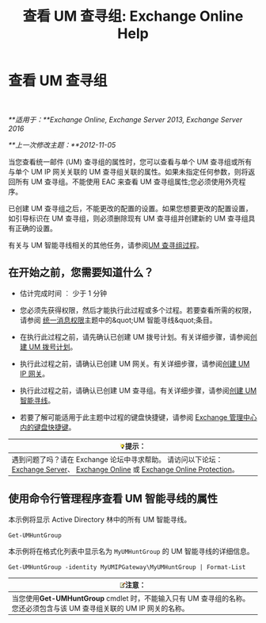 ﻿---
title: '查看 UM 查寻组: Exchange Online Help'
TOCTitle: 查看 UM 查寻组
ms:assetid: f038f7b4-4de9-4373-bd58-09d49e37a3ed
ms:mtpsurl: https://technet.microsoft.com/zh-cn/library/Bb125167(v=EXCHG.150)
ms:contentKeyID: 50556683
ms.date: 05/23/2018
mtps_version: v=EXCHG.150
ms.translationtype: MT
---

# 查看 UM 查寻组

 

_**适用于：**Exchange Online, Exchange Server 2013, Exchange Server 2016_

_**上一次修改主题：**2012-11-05_

当您查看统一邮件 (UM) 查寻组的属性时，您可以查看与单个 UM 查寻组或所有与单个 UM IP 网关关联的 UM 查寻组关联的属性。如果未指定任何参数，则将返回所有 UM 查寻组。不能使用 EAC 来查看 UM 查寻组属性;您必须使用外壳程序。

已创建 UM 查寻组之后，不能更改的配置的设置。如果您想要更改的配置设置，如引导标识在 UM 查寻组，则必须删除现有 UM 查寻组并创建新的 UM 查寻组具有正确的设置。

有关与 UM 智能寻线相关的其他任务，请参阅[UM 查寻组过程](um-hunt-group-procedures-exchange-2013-help.md)。

## 在开始之前，您需要知道什么？

  - 估计完成时间 ︰ 少于 1 分钟

  - 您必须先获得权限，然后才能执行此过程或多个过程。若要查看所需的权限，请参阅 [统一消息权限](unified-messaging-permissions-exchange-2013-help.md)主题中的\&quot;UM 智能寻线\&quot;条目。

  - 在执行此过程之前，请先确认已创建 UM 拨号计划。有关详细步骤，请参阅[创建 UM 拨号计划](create-a-um-dial-plan-exchange-2013-help.md)。

  - 执行此过程之前，请确认已创建 UM 网关。有关详细步骤，请参阅[创建 UM IP 网关](create-a-um-ip-gateway-exchange-2013-help.md)。

  - 执行此过程之前，请确认已创建 UM 查寻组。有关详细步骤，请参阅[创建 UM 智能寻线](create-a-um-hunt-group-exchange-2013-help.md)。

  - 若要了解可能适用于此主题中过程的键盘快捷键，请参阅 [Exchange 管理中心内的键盘快捷键](keyboard-shortcuts-in-the-exchange-admin-center-exchange-online-protection-help.md)。

<table>
<thead>
<tr class="header">
<th><img src="images/Bb124558.tip(EXCHG.150).gif" title="提示" alt="提示" />提示：</th>
</tr>
</thead>
<tbody>
<tr class="odd">
<td>遇到问题了吗？请在 Exchange 论坛中寻求帮助。 请访问以下论坛：<a href="https://go.microsoft.com/fwlink/p/?linkid=60612">Exchange Server</a>、 <a href="https://go.microsoft.com/fwlink/p/?linkid=267542">Exchange Online</a> 或 <a href="https://go.microsoft.com/fwlink/p/?linkid=285351">Exchange Online Protection</a>。</td>
</tr>
</tbody>
</table>


## 使用命令行管理程序查看 UM 智能寻线的属性

本示例将显示 Active Directory 林中的所有 UM 智能寻线。

    Get-UMHuntGroup

本示例将在格式化列表中显示名为 `MyUMHuntGroup` 的 UM 智能寻线的详细信息。

    Get-UMHuntGroup -identity MyUMIPGateway\MyUMHuntGroup | Format-List

<table>
<thead>
<tr class="header">
<th><img src="images/Bb124558.note(EXCHG.150).gif" title="注意" alt="注意" />注意：</th>
</tr>
</thead>
<tbody>
<tr class="odd">
<td>当您使用<strong>Get-UMHuntGroup</strong> cmdlet 时，不能输入只有 UM 查寻组的名称。您还必须包含与该 UM 查寻组关联的 UM IP 网关的名称。</td>
</tr>
</tbody>
</table>

